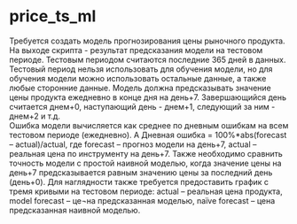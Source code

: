 # price_ts_ml
Требуется создать модель прогнозирования цены рыночного продукта.
На выходе скрипта - результат предсказания модели на тестовом периоде. Тестовым периодом считаются последние 365 дней в данных. Тестовый период нельзя использовать для обучения модели, но для обучения  модели можно использовать остальные данные, а также любые сторонние данные.
Модель должна предсказывать значение цены продукта ежедневно в конце дня на день+7. Завершающийся день считается днем+0, наступающий день - днем+1, следующий за ним - днем+2 и т.д.<br>
Ошибка модели вычисляется как среднее по дневным ошибкам на всем тестовом периоде (ежедневно). А Дневная ошибка = 100%*abs(forecast – actual)/actual, где forecast – прогноз модели на день+7, actual – реальная цена по инструменту на день+7.
Также необходимо сравнить точность модели с простой наивной моделью, когда значение цены на день+7 предсказывается  равным значению цены за последний день (день+0). Для наглядности также требуется предоставить график с тремя кривыми на тестовом периоде: actual – реальная цена продукта, model forecast – це¬на предсказанная моделью, naïve forecast – цена предсказанная наивной моделью.
